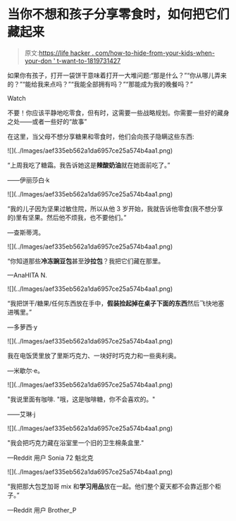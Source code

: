 # 当你不想和孩子分享零食时，如何把它们藏起来

> 原文:[https://life hacker . com/how-to-hide-from-your-kids-when-your-don ' t-want-to-1819731427](https://lifehacker.com/how-to-hide-snacks-from-your-kids-when-you-dont-want-to-1819731427)

如果你有孩子，打开一袋饼干意味着打开一大堆问题:“那是什么？”“你从哪儿弄来的？”“能给我来点吗？”“我能全部拥有吗？”“那能成为我的晚餐吗？”

Watch

不要！你应该平静地吃零食，但有时，这需要一些战略规划。你需要一些好的藏身之处——或者一些好的“故事”

在这里，当父母不想分享糖果和零食时，他们会向孩子隐瞒这些东西:

<section class="q35npn-0 MZtuu">![](../Images/aef335eb562a1da6957ce25a574b4aa1.png)

“上周我吃了糖霜。我告诉她这是**辣酸奶油**就在她面前吃了。”

——伊丽莎白·k

</section>

<section class="q35npn-0 MZtuu">![](../Images/aef335eb562a1da6957ce25a574b4aa1.png)

“我的儿子因为坚果过敏住院，所以从他 3 岁开始，我就告诉他零食(我不想分享的)里有坚果。然后他不烦我，也不要他们。”

—查斯蒂湾。

</section>

<section class="q35npn-0 MZtuu">![](../Images/aef335eb562a1da6957ce25a574b4aa1.png)

“你知道那些**冷冻豌豆包**甚至**沙拉包**？我把它们藏在那里。

—AnaHITA N.

</section>

<section class="q35npn-0 MZtuu">![](../Images/aef335eb562a1da6957ce25a574b4aa1.png)

“我把饼干/糖果/任何东西放在手中，**假装捡起掉在桌子下面的东西**然后飞快地塞进嘴里。”

—多萝西·y

</section>

<section class="q35npn-0 MZtuu">![](../Images/aef335eb562a1da6957ce25a574b4aa1.png)

我在电饭煲里放了里斯巧克力、一块好时巧克力和一些奥利奥。

—米歇尔·e。

</section>

<section class="q35npn-0 MZtuu">![](../Images/aef335eb562a1da6957ce25a574b4aa1.png)

"我说里面有咖啡. "哦，这是咖啡糖，你不会喜欢的。"

——艾琳·j

</section>

<section class="q35npn-0 MZtuu">![](../Images/aef335eb562a1da6957ce25a574b4aa1.png)

"我会把巧克力藏在浴室里一个旧的卫生棉条盒里."

—Reddit 用户 Sonia 72 魁北克

</section>

<section class="q35npn-0 MZtuu">![](../Images/aef335eb562a1da6957ce25a574b4aa1.png)

“我把那大包芝加哥 mix 和**学习用品**放在一起。他们整个夏天都不会靠近那个柜子。”

—Reddit 用户 Brother_P

</section>